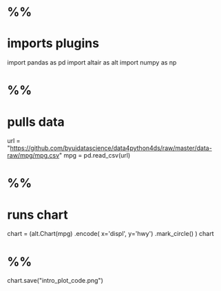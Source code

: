 
# %%
# imports plugins
import pandas as pd 
import altair as alt
import numpy as np

# %%
# pulls data
url = "https://github.com/byuidatascience/data4python4ds/raw/master/data-raw/mpg/mpg.csv"
mpg = pd.read_csv(url)

# %%
# runs chart
chart = (alt.Chart(mpg)
  .encode(
    x='displ', 
    y='hwy')
  .mark_circle()
)
chart

# %%
chart.save("intro_plot_code.png")

